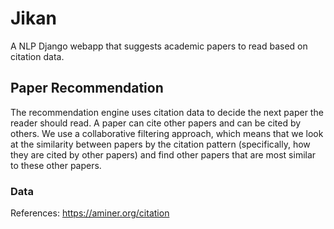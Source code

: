 # Jikan

A NLP Django webapp that suggests academic papers to read based on citation data.

## Paper Recommendation

The recommendation engine uses citation data to decide the next paper the reader should read. A paper can cite other papers and can be cited by others. We use a collaborative filtering approach, which means that we look at the similarity between papers by the citation pattern (specifically, how they are cited by other papers) and find other papers that are most similar to these other papers.

### Data

References: https://aminer.org/citation
